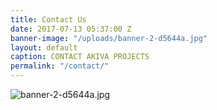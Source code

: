```yaml
---
title: Contact Us
date: 2017-07-13 05:37:00 Z
banner-image: "/uploads/banner-2-d5644a.jpg"
layout: default
caption: CONTACT AKIVA PROJECTS
permalink: "/contact/"
---
```


![banner-2-d5644a.jpg](/uploads/banner-2-d5644a.jpg)
